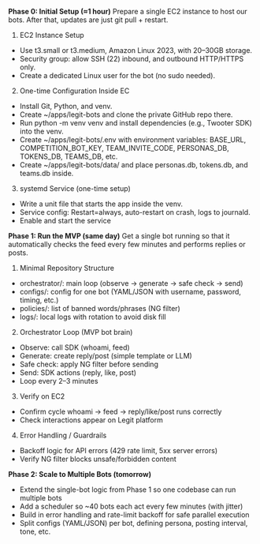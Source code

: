 **Phase 0: Initial Setup (≈1 hour)**
Prepare a single EC2 instance to host our bots. After that, updates are just git pull + restart.

1. EC2 Instance Setup
- Use t3.small or t3.medium, Amazon Linux 2023, with 20–30GB storage.
- Security group: allow SSH (22) inbound, and outbound HTTP/HTTPS only.
- Create a dedicated Linux user for the bot (no sudo needed).

2. One-time Configuration Inside EC
- Install Git, Python, and venv.
- Create ~/apps/legit-bots and clone the private GitHub repo there.
- Run python -m venv venv and install dependencies (e.g., Twooter SDK) into the venv.
- Create ~/apps/legit-bots/.env with environment variables:
	BASE_URL, COMPETITION_BOT_KEY, TEAM_INVITE_CODE, PERSONAS_DB, TOKENS_DB, TEAMS_DB, etc.
- Create ~/apps/legit-bots/data/ and place personas.db, tokens.db, and teams.db inside.

3. systemd Service (one-time setup)
- Write a unit file that starts the app inside the venv.
- Service config: Restart=always, auto-restart on crash, logs to journald.
- Enable and start the service

**Phase 1: Run the MVP (same day)**
Get a single bot running so that it automatically checks the feed every few minutes and performs replies or posts. 

1. Minimal Repository Structure
- orchestrator/: main loop (observe → generate → safe check → send)
- configs/: config for one bot (YAML/JSON with username, password, timing, etc.)
- policies/: list of banned words/phrases (NG filter)
- logs/: local logs with rotation to avoid disk fill

2.	Orchestrator Loop (MVP bot brain)
- Observe: call SDK (whoami, feed)
- Generate: create reply/post (simple template or LLM)
- Safe check: apply NG filter before sending
- Send: SDK actions (reply, like, post)
- Loop every 2–3 minutes

3.	Verify on EC2
- Confirm cycle whoami → feed → reply/like/post runs correctly
- Check interactions appear on Legit platform

4.	Error Handling / Guardrails
- Backoff logic for API errors (429 rate limit, 5xx server errors)
- Verify NG filter blocks unsafe/forbidden content

**Phase 2: Scale to Multiple Bots (tomorrow)**
- Extend the single-bot logic from Phase 1 so one codebase can run multiple bots
- Add a scheduler so ~40 bots each act every few minutes (with jitter)
- Build in error handling and rate-limit backoff for safe parallel execution
- Split configs (YAML/JSON) per bot, defining persona, posting interval, tone, etc.